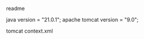 readme

java version = "21.0.1";
apache tomcat version = "9.0";

tomcat context.xml
  <Resource name="jdbc/basicjsp"
           auth="Container"
           type="javax.sql.DataSource"
           driverClassName="com.mysql.jdbc.Driver" 
           username=""
           password=""
           url="jdbc:mysql://localhost:3306/basicjsp"
           maxWait="5000"       
 	/>
